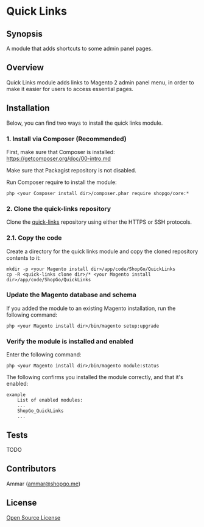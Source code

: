 Quick Links
===========


<h2 id="syn">Synopsis</h2>

A module that adds shortcuts to some admin panel pages.

<h2 id="over">Overview</h2>

Quick Links module adds links to Magento 2 admin panel menu, in order to make it easier for users to access essential pages.

<h2 id="install">Installation</h2>

Below, you can find two ways to install the quick links module.

### 1. Install via Composer (Recommended)
First, make sure that Composer is installed: https://getcomposer.org/doc/00-intro.md

Make sure that Packagist repository is not disabled.

Run Composer require to install the module:

    php <your Composer install dir>/composer.phar require shopgo/core:*

### 2. Clone the quick-links repository
Clone the <a href="https://bitbucket.org/shopgo-magento2/quick-links.git" target="_blank">quick-links</a> repository using either the HTTPS or SSH protocols.

### 2.1. Copy the code
Create a directory for the quick links module and copy the cloned repository contents to it:

    mkdir -p <your Magento install dir>/app/code/ShopGo/QuickLinks
    cp -R <quick-links clone dir>/* <your Magento install dir>/app/code/ShopGo/QuickLinks

### Update the Magento database and schema
If you added the module to an existing Magento installation, run the following command:

    php <your Magento install dir>/bin/magento setup:upgrade

### Verify the module is installed and enabled
Enter the following command:

    php <your Magento install dir>/bin/magento module:status

The following confirms you installed the module correctly, and that it's enabled:

    example
        List of enabled modules:
        ...
        ShopGo_QuickLinks
        ...

<h2 id="tests">Tests</h2>

TODO

<h2 id="contrib">Contributors</h2>

Ammar (<ammar@shopgo.me>)

<h2 id="lic">License</h2>

[Open Source License](LICENSE.txt)
